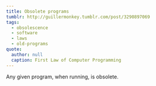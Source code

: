 ```yaml
---
title: Obsolete programs
tumblr: http://guillermonkey.tumblr.com/post/3290897069
tags:
  - obsolescence
  - software
  - laws
  - old-programs
quote:
  author: null
  caption: First Law of Computer Programming
---
```


Any given program, when running, is obsolete.
